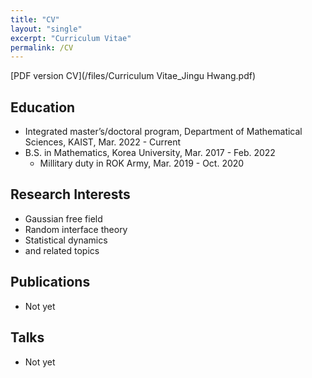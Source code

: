 ```yaml
---
title: "CV"
layout: "single"
excerpt: "Curriculum Vitae"
permalink: /CV
---
```

[PDF version CV](/files/Curriculum Vitae_Jingu Hwang.pdf) 
## Education
- Integrated master’s/doctoral program, Department of Mathematical Sciences, KAIST, Mar. 2022 - Current
- B.S. in Mathematics, Korea University, Mar. 2017 - Feb. 2022
  - Millitary duty in ROK Army, Mar. 2019 - Oct. 2020

## Research Interests
 - Gaussian free field 
 - Random interface theory
 - Statistical dynamics
 - and related topics

## Publications
 - Not yet

## Talks
 - Not yet 

